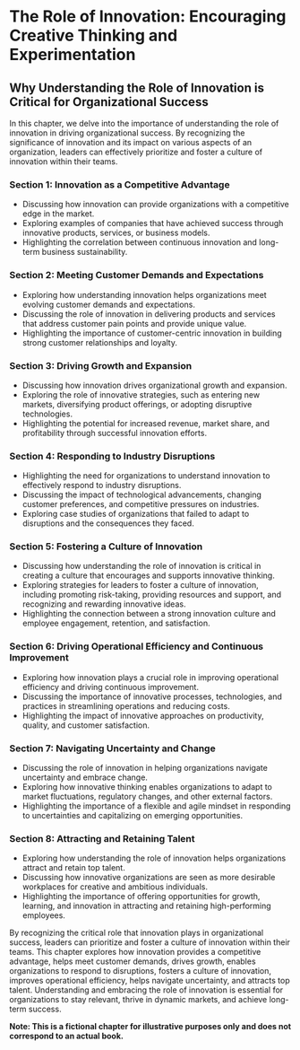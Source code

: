 The Role of Innovation: Encouraging Creative Thinking and Experimentation
=========================================================================

Why Understanding the Role of Innovation is Critical for Organizational Success
------------------------------------------------------------------------------------------

In this chapter, we delve into the importance of understanding the role of innovation in driving organizational success. By recognizing the significance of innovation and its impact on various aspects of an organization, leaders can effectively prioritize and foster a culture of innovation within their teams.

### Section 1: Innovation as a Competitive Advantage

* Discussing how innovation can provide organizations with a competitive edge in the market.
* Exploring examples of companies that have achieved success through innovative products, services, or business models.
* Highlighting the correlation between continuous innovation and long-term business sustainability.

### Section 2: Meeting Customer Demands and Expectations

* Exploring how understanding innovation helps organizations meet evolving customer demands and expectations.
* Discussing the role of innovation in delivering products and services that address customer pain points and provide unique value.
* Highlighting the importance of customer-centric innovation in building strong customer relationships and loyalty.

### Section 3: Driving Growth and Expansion

* Discussing how innovation drives organizational growth and expansion.
* Exploring the role of innovative strategies, such as entering new markets, diversifying product offerings, or adopting disruptive technologies.
* Highlighting the potential for increased revenue, market share, and profitability through successful innovation efforts.

### Section 4: Responding to Industry Disruptions

* Highlighting the need for organizations to understand innovation to effectively respond to industry disruptions.
* Discussing the impact of technological advancements, changing customer preferences, and competitive pressures on industries.
* Exploring case studies of organizations that failed to adapt to disruptions and the consequences they faced.

### Section 5: Fostering a Culture of Innovation

* Discussing how understanding the role of innovation is critical in creating a culture that encourages and supports innovative thinking.
* Exploring strategies for leaders to foster a culture of innovation, including promoting risk-taking, providing resources and support, and recognizing and rewarding innovative ideas.
* Highlighting the connection between a strong innovation culture and employee engagement, retention, and satisfaction.

### Section 6: Driving Operational Efficiency and Continuous Improvement

* Exploring how innovation plays a crucial role in improving operational efficiency and driving continuous improvement.
* Discussing the importance of innovative processes, technologies, and practices in streamlining operations and reducing costs.
* Highlighting the impact of innovative approaches on productivity, quality, and customer satisfaction.

### Section 7: Navigating Uncertainty and Change

* Discussing the role of innovation in helping organizations navigate uncertainty and embrace change.
* Exploring how innovative thinking enables organizations to adapt to market fluctuations, regulatory changes, and other external factors.
* Highlighting the importance of a flexible and agile mindset in responding to uncertainties and capitalizing on emerging opportunities.

### Section 8: Attracting and Retaining Talent

* Exploring how understanding the role of innovation helps organizations attract and retain top talent.
* Discussing how innovative organizations are seen as more desirable workplaces for creative and ambitious individuals.
* Highlighting the importance of offering opportunities for growth, learning, and innovation in attracting and retaining high-performing employees.

By recognizing the critical role that innovation plays in organizational success, leaders can prioritize and foster a culture of innovation within their teams. This chapter explores how innovation provides a competitive advantage, helps meet customer demands, drives growth, enables organizations to respond to disruptions, fosters a culture of innovation, improves operational efficiency, helps navigate uncertainty, and attracts top talent. Understanding and embracing the role of innovation is essential for organizations to stay relevant, thrive in dynamic markets, and achieve long-term success.

**Note: This is a fictional chapter for illustrative purposes only and does not correspond to an actual book.**
